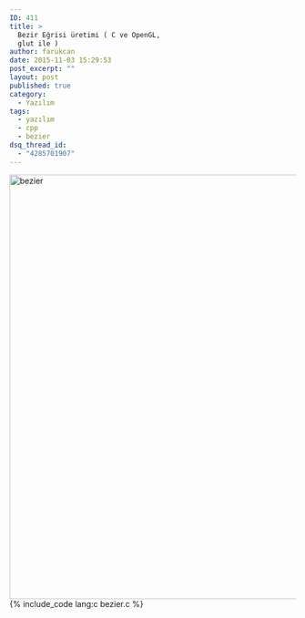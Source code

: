 ```yaml
---
ID: 411
title: >
  Bezir Eğrisi üretimi ( C ve OpenGL,
  glut ile )
author: farukcan
date: 2015-11-03 15:29:53
post_excerpt: ""
layout: post
published: true
category:
  - Yazılım
tags:
  - yazılım
  - cpp
  - bezier
dsq_thread_id:
  - "4285701907"
---
```

<a href="/tr/html/uploads/2015/11/bezier.png"><img class="alignnone size-full wp-image-417" alt="bezier" src="/tr/html/uploads/2015/11/bezier.png" width="722" height="745" /></a>
{% include_code lang:c bezier.c %}
